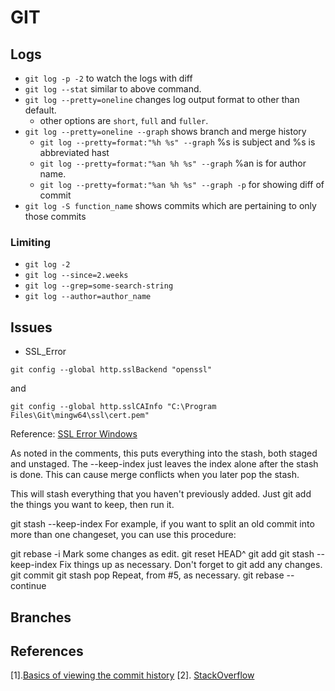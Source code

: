 # GIT

## Logs
* `git log -p -2` to watch the logs with diff 
* `git log --stat` similar to above command.
* `git log --pretty=oneline`  changes log output format to other than default.
    * other options are `short`, `full` and `fuller`.
* `git log --pretty=oneline --graph` shows branch and merge history
    * `git log --pretty=format:"%h %s" --graph` %s is subject and %s is abbreviated hast
    * `git log --pretty=format:"%an %h %s" --graph` %an is for author name.
    * `git log --pretty=format:"%an %h %s" --graph -p` for showing diff of commit 
* `git log -S function_name` shows commits which are pertaining to only those commits
### Limiting
* `git log -2`
* `git log --since=2.weeks`
* `git log --grep=some-search-string`
*  `git log --author=author_name`

## Issues
* SSL_Error
```
git config --global http.sslBackend "openssl"
```
and
```
git config --global http.sslCAInfo "C:\Program Files\Git\mingw64\ssl\cert.pem"
```
Reference:
[SSL Error Windows](https://stackoverflow.com/questions/49345357/fatal-unable-to-access-https-github-com-xxx-openssl-ssl-connect-ssl-error)

As noted in the comments, this puts everything into the stash, both staged and unstaged. The --keep-index just leaves the index alone after the stash is done. This can cause merge conflicts when you later pop the stash.

This will stash everything that you haven't previously added. Just git add the things you want to keep, then run it.

git stash --keep-index
For example, if you want to split an old commit into more than one changeset, you can use this procedure:

git rebase -i <last good commit>
Mark some changes as edit.
git reset HEAD^
git add <files you want to keep in this change>
git stash --keep-index
Fix things up as necessary. Don't forget to git add any changes.
git commit
git stash pop
Repeat, from #5, as necessary.
git rebase --continue

## Branches

## References
[1].[Basics of viewing the commit history](https://git-scm.com/book/en/v2/Git-Basics-Viewing-the-Commit-History)
[2]. [StackOverflow](https://stackoverflow.com/questions/3040833/stash-only-one-file-out-of-multiple-files-that-have-changed-with-git)
